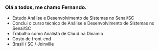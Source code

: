 ### Olá a todos, me chamo Fernando.

- Estudo Análise e Desenvolvimento de Sistemas no Senai/SC
- Conclui o curso técnico de Análise e Desenvolvimento de Sistemas no Senai/SC
- Trabalho como Analista de Cloud na Dinamio
- Gosto de front-end
- Brasil / SC / Joinville

<!--
**Fsckyiil/fsckyiil** is a ✨ _special_ ✨ repository because its `README.md` (this file) appears on your GitHub profile.

Here are some ideas to get you started:

- 🔭 I’m currently working on ...
- 🌱 I’m currently learning ...
- 👯 I’m looking to collaborate on ...
- 🤔 I’m looking for help with ...
- 💬 Ask me about ...
- 📫 How to reach me: ...
- 😄 Pronouns: ...
- ⚡ Fun fact: ...
-->
